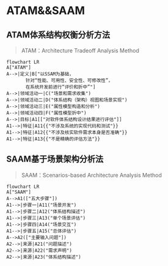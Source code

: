 # ATAM&&SAAM

## ATAM体系结构权衡分析方法

> ATAM：Architecture Tradeoff Analysis Method

```mermaid
flowchart LR
A["ATAM"]
A-->|定义|B["以SSAM为基础，
       针对“性能、可用性、安全性、可修改性”，
       在系统开发前进行“评价和折中”"]
A-->|领域活动一|C("场景和需求收集")
A-->|领域活动二|D("体系结构（架构）视图和场景实现")
A-->|领域活动三|E("属性模型构造和分析")
A-->|领域活动四|F("属性模型折中")
A-->|目标|A1[["对软件体系结构设计结果进行评估"]]
A1-->|特征|A11{{"不涉及系统的实现代码和测试"}}
A1-->|特征|A12{{"不涉及核实软件需求本身是否准确"}}
A1-->|特征|A13{{"不是精确的评估方法"}}
```

## SAAM基于场景架构分析法

> SAAM：Scenarios-based Architecture Analysis Method

```mermaid
flowchart LR
A["SAAM"]
A-->A1(["五大步骤"])
A1-->|步骤一|A11("场景开发")
A1-->|步骤二|A12("体系结构描述")
A1-->|步骤三|A13("单个场景评估")
A1-->|步骤四|A14("场景交互")
A1-->|步骤五|A15("总体评估")
A-->A2(["主要输入问题"])
A2-->|来源|A21("问题描述")
A2-->|来源|A22("需求声明")
A2-->|来源|A23("体系结构描述")
```

